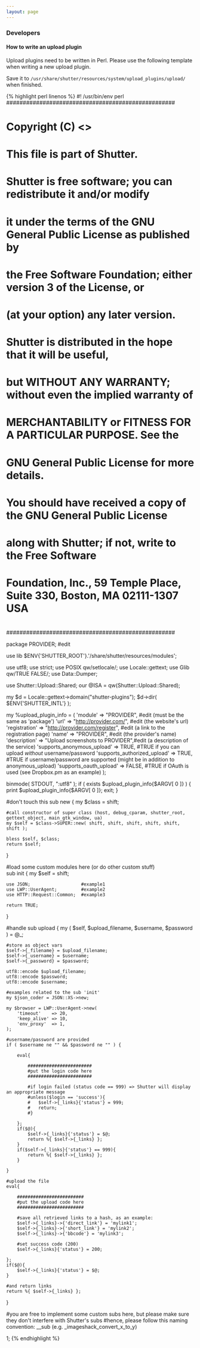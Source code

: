 ```yaml
---
layout: page
---
```

### Developers

#### How to write an upload plugin

Upload plugins need to be written in Perl. Please use the following template when writing a new upload plugin.

Save it to `/usr/share/shutter/resources/system/upload_plugins/upload/` when finished.

{% highlight perl linenos %}
#! /usr/bin/env perl
###################################################
#
#  Copyright (C) <year> <author> <<email>>
#
#  This file is part of Shutter.
#
#  Shutter is free software; you can redistribute it and/or modify
#  it under the terms of the GNU General Public License as published by
#  the Free Software Foundation; either version 3 of the License, or
#  (at your option) any later version.
#
#  Shutter is distributed in the hope that it will be useful,
#  but WITHOUT ANY WARRANTY; without even the implied warranty of
#  MERCHANTABILITY or FITNESS FOR A PARTICULAR PURPOSE.  See the
#  GNU General Public License for more details.
#
#  You should have received a copy of the GNU General Public License
#  along with Shutter; if not, write to the Free Software
#  Foundation, Inc., 59 Temple Place, Suite 330, Boston, MA  02111-1307  USA
#
###################################################
 
package PROVIDER;                                                       #edit
 
use lib $ENV{'SHUTTER_ROOT'}.'/share/shutter/resources/modules';
 
use utf8;
use strict;
use POSIX qw/setlocale/;
use Locale::gettext;
use Glib qw/TRUE FALSE/;
use Data::Dumper;
 
use Shutter::Upload::Shared;
our @ISA = qw(Shutter::Upload::Shared);
 
my $d = Locale::gettext->domain("shutter-plugins");
$d->dir( $ENV{'SHUTTER_INTL'} );
 
my %upload_plugin_info = (
    'module'                        => "PROVIDER",                       #edit (must be the same as 'package')
    'url'                           => "http://provider.com/",           #edit (the website's url)
    'registration'                  => "http://provider.com/register",   #edit (a link to the registration page)
    'name'                          => "PROVIDER",                       #edit (the provider's name)
    'description'                   => "Upload screenshots to PROVIDER",#edit (a description of the service)
    'supports_anonymous_upload'     => TRUE,                         #TRUE if you can upload *without* username/password
    'supports_authorized_upload'    => TRUE,                         #TRUE if username/password are supported (might be in addition to anonymous_upload)
    'supports_oauth_upload'         => FALSE,                            #TRUE if OAuth is used (see Dropbox.pm as an example)
);
 
binmode( STDOUT, ":utf8" );
if ( exists $upload_plugin_info{$ARGV[ 0 ]} ) {
    print $upload_plugin_info{$ARGV[ 0 ]};
    exit;
}
 
 
#don't touch this
sub new {
    my $class = shift;
 
    #call constructor of super class (host, debug_cparam, shutter_root, gettext_object, main_gtk_window, ua)
    my $self = $class->SUPER::new( shift, shift, shift, shift, shift, shift );
 
    bless $self, $class;
    return $self;
}
 
#load some custom modules here (or do other custom stuff)   
sub init {
    my $self = shift;
 
    use JSON;                   #example1
    use LWP::UserAgent;         #example2
    use HTTP::Request::Common;  #example3
     
    return TRUE;    
}
 
#handle 
sub upload {
    my ( $self, $upload_filename, $username, $password ) = @_;
 
    #store as object vars
    $self->{_filename} = $upload_filename;
    $self->{_username} = $username;
    $self->{_password} = $password;
 
    utf8::encode $upload_filename;
    utf8::encode $password;
    utf8::encode $username;
 
    #examples related to the sub 'init'
    my $json_coder = JSON::XS->new;
 
    my $browser = LWP::UserAgent->new(
        'timeout'    => 20,
        'keep_alive' => 10,
        'env_proxy'  => 1,
    );
     
    #username/password are provided
    if ( $username ne "" && $password ne "" ) {
 
        eval{
 
            ########################
            #put the login code here
            ########################
             
            #if login failed (status code == 999) => Shutter will display an appropriate message
            #unless($login == 'success'){
            #   $self->{_links}{'status'} = 999;
            #   return;
            #}
 
        };
        if($@){
            $self->{_links}{'status'} = $@;
            return %{ $self->{_links} };
        }
        if($self->{_links}{'status'} == 999){
            return %{ $self->{_links} };
        }
         
    }
     
    #upload the file
    eval{
 
        #########################
        #put the upload code here
        #########################
         
        #save all retrieved links to a hash, as an example:
        $self->{_links}->{'direct_link'} = 'mylink1';
        $self->{_links}->{'short_link'} = 'mylink2';
        $self->{_links}->{'bbcode'} = 'mylink3';
 
        #set success code (200)
        $self->{_links}{'status'} = 200;
         
    };
    if($@){
        $self->{_links}{'status'} = $@;
    }
     
    #and return links
    return %{ $self->{_links} };
}
 
 
#you are free to implement some custom subs here, but please make sure they don't interfere with Shutter's subs
#hence, please follow this naming convention: _<provider>_sub (e.g. _imageshack_convert_x_to_y)
 
 
1;
{% endhighlight %}
